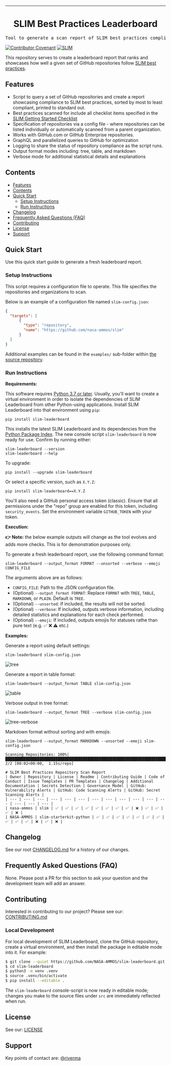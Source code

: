<!-- Header block for project -->
<hr>

<div align="center">

<h1 align="center">SLIM Best Practices Leaderboard</h1>

</div>

<pre align="center">Tool to generate a scan report of SLIM best practices compliance.</pre>

<!-- Header block for project -->

[![Contributor Covenant](https://img.shields.io/badge/Contributor%20Covenant-2.1-4baaaa.svg)](code_of_conduct.md) [![SLIM](https://img.shields.io/badge/Best%20Practices%20from-SLIM-blue)](https://nasa-ammos.github.io/slim/)
<!-- ☝️ Add badges via: https://shields.io e.g. ![](https://img.shields.io/github/your_chosen_action/your_org/your_repo) ☝️ -->

This repository serves to create a leaderboard report that ranks and showcases how well a given set of GitHub repositories follow [SLIM best practices](https://nasa-ammos.github.io/slim/).

## Features

* Script to query a set of GitHub repositories and create a report showcasing compliance to SLIM best practices, sorted by most to least compliant, printed to standard out. 
* Best practices scanned for include all checklist items specified in the [SLIM Getting Started Checklist](https://nasa-ammos.github.io/slim/docs/guides/checklist#checklist)
* Specification of repositories via a config file - where repositories can be listed individually or automatically scanned from a parent organization.
* Works with GitHub.com or GitHub Enterprise repositories.
* GraphQL and parallelized queries to GitHub for optimization
* Logging to share the status of repository compliance as the script runs.
* Output format modes including: tree, table, and markdown
* Verbose mode for additional statistical details and explanations
  
## Contents

- [Features](#features)
- [Contents](#contents)
- [Quick Start](#quick-start)
  - [Setup Instructions](#setup-instructions)
  - [Run Instructions](#run-instructions)
- [Changelog](#changelog)
- [Frequently Asked Questions (FAQ)](#frequently-asked-questions-faq)
- [Contributing](#contributing)
- [License](#license)
- [Support](#support)

## Quick Start

Use this quick start guide to generate a fresh leaderboard report. 


### Setup Instructions

This script requires a configuration file to operate. This file specifies the repositories and organizations to scan.

Below is an example of a configuration file named `slim-config.json`:

```json
{
  "targets": [
      {
        "type": "repository",
        "name": "https://github.com/nasa-ammos/slim"
      }
  ]
}
```

Additional examples can be found in the `examples/` sub-folder within [the source repository](https://github.com/NASA-AMMOS/slim-leaderboard).


### Run Instructions

**Requirements:**

This software requires [Python 3.7 or later](https://www.python.org/). Usually, you'll want to create a virtual environment in order to isolate the dependencies of SLIM Leaderboard from other Python-using applications. Install SLIM Leaderboard into that environment using `pip`:

    pip install slim-leaderboard

This installs the latest SLIM Leaderboard and its dependencies from the [Python Package Index](https://pypi.org/). The new console script `slim-leaderboard` is now ready for use. Confirm by running either:

    slim-leaderboard --version
    slim-leaderboard --help

To upgrade:

    pip install --upgrade slim-leaderboard

Or select a specific version, such as `X.Y.Z`:

    pip install slim-leaderboard==X.Y.Z

You'll also need a GitHub personal access token (classic). Ensure that all permissions under the "repo" group are enabled for this token, including `security_events`. Set the environment variable `GITHUB_TOKEN` with your token.

**Execution:**

**👉 Note:** the below example outputs will change as the tool evolves and adds more checks. This is for demonstration purposes only.

To generate a fresh leaderboard report, use the following command format:

    slim-leaderboard --output_format FORMAT --unsorted --verbose --emoji CONFIG_FILE

The arguments above are as follows:

- `CONFIG_FILE`: Path to the JSON configuration file.
- (Optional) `--output_format FORMAT`: Replace `FORMAT` with `TREE`, `TABLE`, `MARKDOWN`, or `PLAIN`. Default is `TREE`.
- (Optional) `--unsorted`: If included, the results will not be sorted.
- (Optional) `--verbose`: If included, outputs verbose information, including detailed statistics and explanations for each check performed.
- (Optional) `--emoji`: If included, outputs emojis for statuses rathe than pure text (e.g. ✅ ❌ ⚠️ etc.)

**Examples:**

Generate a report using default settings:

    slim-leaderboard slim-config.json

![tree](https://github.com/user-attachments/assets/f9ff8de4-2c8f-48dd-9475-ea04a3ba49f0)

Generate a report in table format:

    slim-leaderboard --output_format TABLE slim-config.json

![table](https://github.com/user-attachments/assets/84d99076-89e4-48c1-84bc-4cfc245f173b)

Verbose output in tree format:

    slim-leaderboard --output_format TREE --verbose slim-config.json

![tree-verbose](https://github.com/user-attachments/assets/854aacf4-ce52-4819-a5f5-05a8f8684376)


Markdown format without sorting and with emojis:

    slim-leaderboard --output_format MARKDOWN --unsorted --emoji slim-config.json 


```
Scanning Repositories: 100%|█████████████████████████████████████████████████████████████████████████████████████████████████████████████████████| 2/2 [00:02<00:00,  1.15s/repo]

# SLIM Best Practices Repository Scan Report
| Owner | Repository | License | Readme | Contributing Guide | Code of Conduct | Issue Templates | PR Templates | Changelog | Additional Documentation | Secrets Detection | Governance Model | GitHub: Vulnerability Alerts | GitHub: Code Scanning Alerts | GitHub: Secret Scanning Alerts |
| --- | --- | --- | --- | --- | --- | --- | --- | --- | --- | --- | --- | --- | --- | --- |
| nasa-ammos | slim | ✅ | ✅ | ✅ | ✅ | ✅ | ✅ | ✅ | ✅ | ❌ | ✅ | ✅ | ✅ | ❌ |
| NASA-AMMOS | slim-starterkit-python | ✅ | ✅ | ✅ | ✅ | ✅ | ✅ | ✅ | ✅ | ✅ | ✅ | ❌ | ✅ | ❌ |
```

## Changelog

See our root [CHANGELOG.md](CHANGELOG.md) for a history of our changes.


## Frequently Asked Questions (FAQ)

None. Please post a PR for this section to ask your question and the development team will add an answer.


## Contributing

Interested in contributing to our project? Please see our: [CONTRIBUTING.md](CONTRIBUTING.md)


### Local Development

For local development of SLIM Leaderboard, clone the GitHub repository, create a virtual environment, and then install the package in editable mode into it. For example:
```sh
$ git clone --quiet https://github.com/NASA-AMMOS/slim-leaderboard.git
$ cd slim-leaderboard
$ python3 -m venv .venv
$ source .venv/bin/activate
$ pip install --editable .
```

The `slim-leaderboard` console-script is now ready in editable mode; changes you make to the source files under `src` are immediately reflected when run.


## License

See our: [LICENSE](LICENSE)


## Support

Key points of contact are: [@riverma](https://github.com/riverma)


